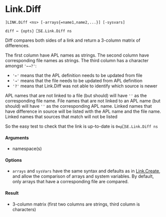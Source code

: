 # Link.Diff

    ]LINK.Diff <ns> [-arrays{=name1,name2,...}] [-sysvars]

    diff ← {opts} ⎕SE.Link.Diff ns

Diff compares both sides of a link and return a 3-column matrix of differences.

The first column have APL names as strings.
The second column have corresponding file names as strings.
The third column has a character amongst `'←→?'`:
- `'←'` means that the APL definition needs to be updated from file
- `'→'` means that the file needs to be updated from APL definition
- `'?'` means that Link.Diff was not able to identify which source is newer

APL names that are not linked to a file (but should) will have `''` as the corresponding file name. File names that are not linked to an APL name (but should) will have `''` as the corresponding APL name. Linked names that have difference in source will be listed with the APL name and the file name. Linked names that sources that match will not be listed

So the easy test to check that the link is up-to-date is `0∊⍴⎕SE.Link.Diff ns`

#### Arguments

- namespace(s)

#### Options

- `arrays` and `sysVars` have the same syntax and defaults as in [Link.Create](Link.Create.md), and allow the comparison of arrays and system variables. By default, only arrays that have a corresponding file are compared.

#### Result

- 3-column matrix (first two columns are strings, third column is characters)